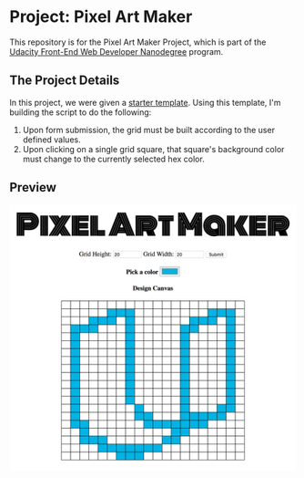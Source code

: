 # Project: Pixel Art Maker

This repository is for the Pixel Art Maker Project, which is part of the [Udacity Front-End Web Developer Nanodegree](https://www.udacity.com/course/front-end-web-developer-nanodegree--nd001) program.

## The Project Details

In this project, we were given a [starter template](https://github.com/udacity/project-pixel-art-maker-starter).  Using this template, I'm building the script to do the following:

1. Upon form submission, the grid must be built according to the user defined values.
2. Upon clicking on a single grid square,  that square's background color must change to the currently selected hex color.


## Preview
![Pixel Art](image/udacityScreen-shot.png "Pixel Art")


